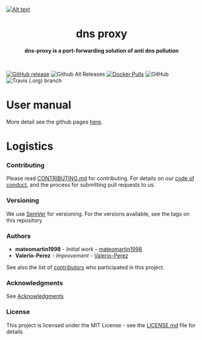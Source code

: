 
[![Alt text](https://www.lucidchart.com/publicSegments/view/fd12f5ad-ac4c-4e36-99d1-d806c6b07ae0/image.png)](https://www.lucidchart.com/publicSegments/view/fd12f5ad-ac4c-4e36-99d1-d806c6b07ae0/image.png)
<h1 align="center"> dns proxy </h1>
<p align="center">
  <b >dns-proxy is a port-forwarding solution of anti dns pollution</b>
</p>
<br>

[![GitHub release](https://img.shields.io/github/release/elespejo/dns-proxy.svg)](https://github.com/elespejo/dns-proxy/releases)
![Github All Releases](https://img.shields.io/github/downloads/elespejo/dns-proxy/total.svg)
[![Docker Pulls](https://img.shields.io/docker/pulls/elespejo/dns-proxy-x86.svg)](https://hub.docker.com/r/elespejo/dns-proxy/tags/)
![GitHub](https://img.shields.io/github/license/elespejo/dns-proxy.svg)
![Travis (.org) branch](https://img.shields.io/travis/elespejo/dns-proxy.svg)

# User manual
More detail see the github pages [here](https://elespejo.github.io/dns-proxy/).

# Logistics

### Contributing

Please read [CONTRIBUTING.md](https://github.com/elespejo/dns-proxy/blob/master/.github/CONTRIBUTING.md) for contributing.
For details on our [code of conduct](https://github.com/elespejo/dns-proxy/blob/master/.github/CODE_OF_CONDUCT.md), and the process for submitting pull requests to us.

### Versioning

We use [SemVer](http://semver.org/) for versioning. For the versions available, see the tags on this repository

### Authors

* **mateomartin1998** - *Initial work* - [mateomartin1998](https://github.com/mateomartin1998)
* **Valerio-Perez** - *Improvement* - [Valerio-Perez](https://github.com/Valerio-Perez)

See also the list of [contributors](https://github.com/elespejo/dns-proxy/graphs/contributors) who participated in this project.

### Acknowledgments

See [Acknowledgments](https://github.com/elespejo/dns-proxy/blob/master/.github/ACKNOWLEDGMENTS.md)


### License

This project is licensed under the MIT License - see the [LICENSE.md](https://github.com/elespejo/dns-proxy/blob/master/LICENSE.md) file for details


